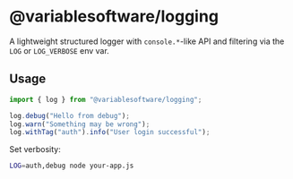
# @variablesoftware/logging

A lightweight structured logger with `console.*`-like API and filtering via the `LOG` or `LOG_VERBOSE` env var.

## Usage

```ts
import { log } from "@variablesoftware/logging";

log.debug("Hello from debug");
log.warn("Something may be wrong");
log.withTag("auth").info("User login successful");
```

Set verbosity:

```bash
LOG=auth,debug node your-app.js
```
